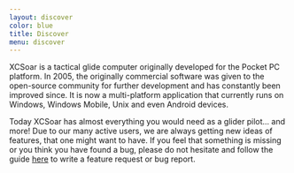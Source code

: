 ```yaml
---
layout: discover
color: blue
title: Discover
menu: discover
---
```

XCSoar is a tactical glide computer originally developed for the Pocket PC
platform. In 2005, the originally commercial software was given to the
open-source community for further development and has constantly been
improved since. It is now a multi-platform application that currently
runs on Windows, Windows Mobile, Unix and even Android devices.

Today XCSoar has almost everything you would need as a glider pilot... and more!
Due to our many active users, we are always getting new ideas of features, that
one might want to have. If you feel that something is missing or you think you
have found a bug, please do not hesitate and follow the guide
[here](/develop/new_ticket.html) to write a feature request or bug report.

